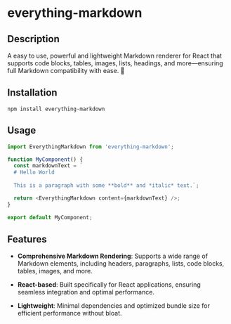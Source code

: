 # everything-markdown

## Description

A easy to use, powerful and lightweight Markdown renderer for React that supports code blocks, tables, images, lists, headings, and more—ensuring full Markdown compatibility with ease. 🚀

## Installation

```
npm install everything-markdown
```

## Usage

```javascript
import EverythingMarkdown from 'everything-markdown';

function MyComponent() {
  const markdownText = `
  # Hello World
  
  This is a paragraph with some **bold** and *italic* text.`;

  return <EverythingMarkdown content={markdownText} />;
}

export default MyComponent;
```

## Features

- **Comprehensive Markdown Rendering**: Supports a wide range of Markdown elements, including headers, paragraphs, lists, code blocks, tables, images, and more.

- **React-based**: Built specifically for React applications, ensuring seamless integration and optimal performance.

- **Lightweight**: Minimal dependencies and optimized bundle size for efficient performance without bloat.
